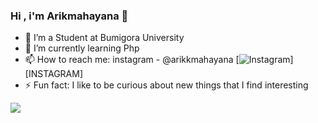 ### Hi , i'm Arikmahayana 👋

- 🔭 I’m a Student at Bumigora University
- 🌱 I’m currently learning Php
- 📫 How to reach me: instagram - @arikkmahayana 
[<img alt="Instagram" src="https://img.shields.io/badge/arikkmahayana %20-%23E4405F.svg?&style=for-the-badge&logo=Instagram&logoColor=white"/>][INSTAGRAM]
- ⚡ Fun fact: I like to be curious about new things that I find interesting

<img src="https://github-readme-stats.vercel.app/api?username=harymahayana07&&show_icons=true&title_color=bb2acf&text_color=daf7dc&bg_color=151515">
